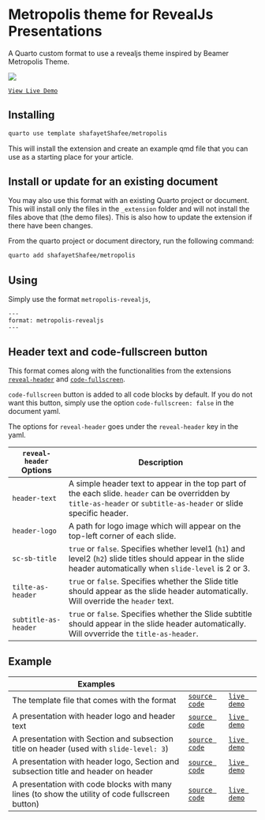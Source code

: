 # Metropolis theme for RevealJs Presentations

A Quarto custom format to use a revealjs theme inspired by Beamer Metropolis Theme.

![](metropolis_theme.gif)

[`View Live Demo`](https://shafayetshafee.github.io/metropolis/example_gif.html)

## Installing

```bash
quarto use template shafayetShafee/metropolis
```

This will install the extension and create an example qmd file that you can use as a starting place for your article.


## Install or update for an existing document

You may also use this format with an existing Quarto project or document. This will install only the files in the `_extension` folder and will not install the files above that (the demo files). This is also how to update the extension if there have been changes.

From the quarto project or document directory, run the following command:

```bash
quarto add shafayetShafee/metropolis
```

## Using

Simply use the format `metropolis-revealjs`,

```
---
format: metropolis-revealjs
---
```

## Header text and code-fullscreen button

This format comes along with the functionalities from the extensions [`reveal-header`](https://github.com/shafayetShafee/reveal-header) and [`code-fullscreen`](https://github.com/shafayetShafee/code-fullscreen).

`code-fullscreen` button is added to all code blocks by default. If you do not want this button, simply use the option `code-fullscreen: false` in the document yaml.

The options for `reveal-header` goes under the `reveal-header` key in the yaml.

| `reveal-header` Options   | Description                                                                                                                                                         |
|----------------------|---------------------------------------------------------------------------------------------------------------------------------------------------------------------|
| `header-text`        | A simple header text to appear in the top part of the each slide. `header` can be overridden by `title-as-header` or `subtitle-as-header` or slide specific header. |
| `header-logo`        | A path for logo image which will appear on the top-left corner of each slide.                                                                                       |
| `sc-sb-title`        | `true` or `false`. Specifies whether level1 (`h1`) and level2 (`h2`) slide titles should appear in the slide header automatically when `slide-level` is 2 or 3.     |
| `tilte-as-header`    | `true` or `false`. Specifies whether the Slide title should appear as the slide header automatically. Will override the `header` text.                              |
| `subtitle-as-header` | `true` or `false`. Specifies whether the Slide subtitle should appear in the slide header automatically. Will ovverride the `title-as-header`.                      |

## Example


| Examples                                                                                        |                                         |                                                                                    |
|-------------------------------------------------------------------------------------------------|-----------------------------------------|------------------------------------------------------------------------------------|
| The template file that comes with the format                                                    | [`source code`](template.qmd)           | [`live demo`](https://shafayetshafee.github.io/metropolis/template.html)           |
| A presentation with header logo and header text                                                 | [`source code`](example_header01.qmd)   | [`live demo`](https://shafayetshafee.github.io/metropolis/example_header01.html)   |
| A presentation with Section and subsection title on header (used with `slide-level: 3`)         | [`source code`](example_header03.qmd)   | [`live demo`](https://shafayetshafee.github.io/metropolis/example_header03.html)   |
| A presentation with header logo, Section and subsection title and header on header              | [`source code`](example_header02.qmd)   | [`live demo`](https://shafayetshafee.github.io/metropolis/example_header02.html)   |
| A presentation with code blocks with many lines (to show the utility of code fullscreen button) | [`source code`](example_fullscreen.qmd) | [`live demo`](https://shafayetshafee.github.io/metropolis/example_fullscreen.html) |